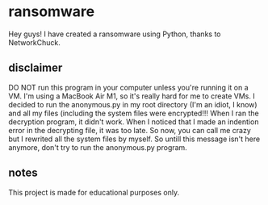 # ransomware

Hey guys! I have created a ransomware using Python, thanks to NetworkChuck. 
## disclaimer
DO NOT run this program in your computer unless you're running it on a VM. I'm using a MacBook Air M1, so it's really hard for me to create VMs. I decided to run the anonymous.py in my root directory (I'm an idiot, I know) and all my files (including the system files were encrypted!!! When I ran the decryption program, it didn't work. When I noticed that I made an indention error in the decrypting file, it was too late. So now, you can call me crazy but I rewrited all the system files by myself. So untill this message isn't here anymore, don't try to run the anonymous.py program.

## notes
This project is made for educational purposes only.
